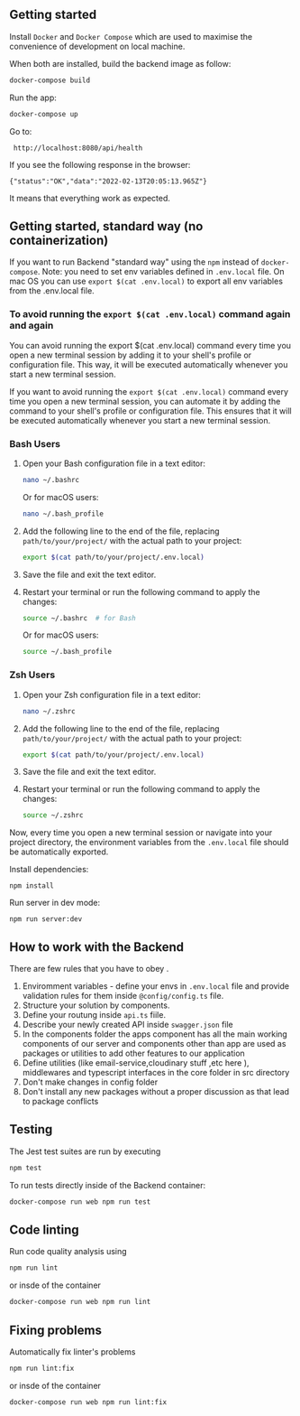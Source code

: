 ## Getting started

Install `Docker` and `Docker Compose` which are used to maximise the convenience of development on local machine.

When both are installed, build the backend image as follow:

```sh
docker-compose build
```

Run the app:

```sh
docker-compose up
```

Go to:

```
 http://localhost:8080/api/health
```

If you see the following response in the browser:

```
{"status":"OK","data":"2022-02-13T20:05:13.965Z"}
```

It means that everything work as expected.

## Getting started, standard way (no containerization)

If you want to run Backend "standard way" using the `npm` instead of `docker-compose`.
Note: you need to set env variables defined in `.env.local` file.
On mac OS you can use `export $(cat .env.local)` to export all env variables from the .env.local file.

### To avoid running the `export $(cat .env.local)` command again and again

You can avoid running the export $(cat .env.local) command every time you open a new terminal session by adding it to your shell's profile or configuration file. This way, it will be executed automatically whenever you start a new terminal session.

If you want to avoid running the `export $(cat .env.local)` command every time you open a new terminal session, you can automate it by adding the command to your shell's profile or configuration file. This ensures that it will be executed automatically whenever you start a new terminal session.

### Bash Users

1. Open your Bash configuration file in a text editor:

   ```bash
   nano ~/.bashrc
   ```

   Or for macOS users:

   ```bash
   nano ~/.bash_profile
   ```

2. Add the following line to the end of the file, replacing `path/to/your/project/` with the actual path to your project:

   ```bash
   export $(cat path/to/your/project/.env.local)
   ```

3. Save the file and exit the text editor.

4. Restart your terminal or run the following command to apply the changes:

   ```bash
   source ~/.bashrc  # for Bash
   ```

   Or for macOS users:

   ```bash
   source ~/.bash_profile
   ```

### Zsh Users

1. Open your Zsh configuration file in a text editor:

   ```bash
   nano ~/.zshrc
   ```

2. Add the following line to the end of the file, replacing `path/to/your/project/` with the actual path to your project:

   ```bash
   export $(cat path/to/your/project/.env.local)
   ```

3. Save the file and exit the text editor.

4. Restart your terminal or run the following command to apply the changes:

   ```bash
   source ~/.zshrc
   ```

Now, every time you open a new terminal session or navigate into your project directory, the environment variables from the `.env.local` file should be automatically exported.

Install dependencies:

```
npm install
```

Run server in dev mode:

```
npm run server:dev
```

## How to work with the Backend

There are few rules that you have to obey .

1. Enviromment variables - define your envs in `.env.local` file and provide validation rules for them inside `@config/config.ts` file.
2. Structure your solution by components.
3. Define your routung inside `api.ts` fiile.
4. Describe your newly created API inside `swagger.json` file
5. In the components folder the apps component has all the main working components of our server and components other than app are used as packages or utilities to add other features to our application 
6. Define utilities (like email-service,cloudinary stuff ,etc here ), middlewares and typescript interfaces in the core folder in src directory 
7. Don't make changes in config folder 
8. Don't install any new packages without a proper discussion as that lead to package conflicts 

## Testing

The Jest test suites are run by executing

```sh
npm test
```

To run tests directly inside of the Backend container:

```sh
docker-compose run web npm run test
```

## Code linting

Run code quality analysis using

```sh
npm run lint
```

or insde of the container

```sh
docker-compose run web npm run lint
```

## Fixing problems

Automatically fix linter's problems

```sh
npm run lint:fix
```

or insde of the container

```sh
docker-compose run web npm run lint:fix
```
